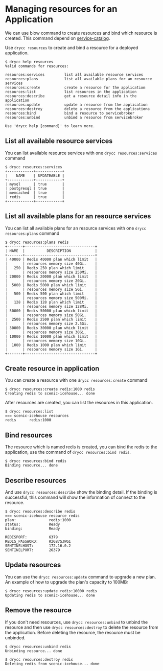 # Managing resources for an Application

We can use blow command to create resources and bind which resource is created.
This command depend on [service-catalog](https://svc-cat.io).


Use `drycc resources` to create and bind a resource for a deployed application.

    $ drycc help resources
    Valid commands for resources:

    resources:services         list all available resource services
    resources:plans            list all available plans for an resource services
    resources:create           create a resource for the application
    resources:list             list resources in the application
    resources:describe         get a resource detail info in the application
    resources:update           update a resource from the application
    resources:destroy          delete a resource from the applicationa
    resources:bind             bind a resource to servicebroker
    resources:unbind           unbind a resource from servicebroker

    Use 'drycc help [command]' to learn more.

## List all available resource services

You can list available resource services with one `drycc resources:services` command

    $ drycc resources:services
    +------------+------------+
    |    NAME    | UPDATEABLE |
    +------------+------------+
    | mysql      | true       |
    | postgresql | true       |
    | memcached  | true       |
    | redis      | true       |
    +------------+------------+

## List all available plans for an resource services

You can list all available plans for an resource services with one `drycc resources:plans` command

    $ drycc resources:plans redis
    +-------+--------------------------------+
    | NAME  |          DESCRIPTION           |
    +-------+--------------------------------+
    | 40000 | Redis 40000 plan which limit   |
    |       | resources memory size 40Gi.    |
    |   250 | Redis 250 plan which limit     |
    |       | resources memory size 250Mi.   |
    | 20000 | Redis 20000 plan which limit   |
    |       | resources memory size 20Gi.    |
    |  5000 | Redis 5000 plan which limit    |
    |       | resources memory size 5Gi.     |
    |   500 | Redis 500 plan which limit     |
    |       | resources memory size 500Mi.   |
    |   128 | Redis 128 plan which limit     |
    |       | resources memory size 128Mi.   |
    | 50000 | Redis 50000 plan which limit   |
    |       | resources memory size 50Gi.    |
    |  2500 | Redis 2500 plan which limit    |
    |       | resources memory size 2.5Gi.   |
    | 30000 | Redis 30000 plan which limit   |
    |       | resources memory size 30Gi.    |
    | 10000 | Redis 10000 plan which limit   |
    |       | resources memory size 10Gi.    |
    |  1000 | Redis 1000 plan which limit    |
    |       | resources memory size 1Gi.     |
    +-------+--------------------------------+

## Create resource in application

You can create a resource with one `drycc resources:create` command

    $ drycc resources:create redis:1000 redis
    Creating redis to scenic-icehouse... done

After resources are created, you can list the resources in this application.

    $ drycc resources:list
    === scenic-icehouse resources
    redis      redis:1000

## Bind resources

The resource which is named redis is created, you can bind the redis to the application,
use the command of `drycc resources:bind redis`.

    $ drycc resources:bind redis
    Binding resource... done

## Describe resources

And use `drycc resources:describe` show the binding detail. If the binding is successful, this command will show the information of connect to the resource.

    $ drycc resources:describe redis
    === scenic-icehouse resource redis
    plan:               redis:1000
    status:             Ready
    binding:            Ready

    REDISPORT:          6379
    REDIS_PASSWORD:     RzG87SJWG1
    SENTINELHOST:       172.16.0.2
    SENTINELPORT:       26379

## Update resources

You can use the `drycc resources:update` command to upgrade a new plan.
An example of how to upgrade the plan's capacity to 100MB:

    $ drycc resources:update redis:10000 redis
    Updating redis to scenic-icehouse... done

## Remove the resource

If you don't need resources, use `drycc resources:unbind` to unbind the resource and then use `drycc resources:destroy` to delete the resource from the application.
Before deleting the resource, the resource must be unbinded.

    $ drycc resources:unbind redis
    Unbinding resource... done

    $ drycc resources:destroy redis
    Deleting redis from scenic-icehouse... done
